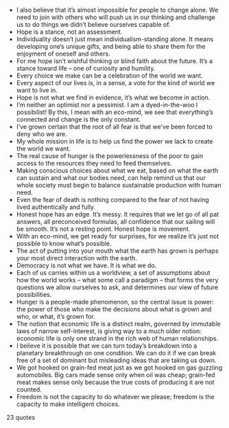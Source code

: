  - I also believe that it’s almost impossible for people to change alone. We need to join with others who will push us in our thinking and challenge us to do things we didn’t believe ourselves capable of.
 - Hope is a stance, not an assessment.
 - Individuality doesn’t just mean individualism-standing alone. It means developing one’s unique gifts, and being able to share them for the enjoyment of oneself and others.
 - For me hope isn’t wishful thinking or blind faith about the future. It’s a stance toward life – one of curiosity and humility.
 - Every choice we make can be a celebration of the world we want.
 - Every aspect of our lives is, in a sense, a vote for the kind of world we want to live in.
 - Hope is not what we find in evidence, it’s what we become in action.
 - I’m neither an optimist nor a pessimist. I am a dyed-in-the-woo l possibilist! By this, I mean with an eco-mind, we see that everything’s connected and change is the only constant.
 - I’ve grown certain that the root of all fear is that we’ve been forced to deny who we are.
 - My whole mission in life is to help us find the power we lack to create the world we want.
 - The real cause of hunger is the powerlessness of the poor to gain access to the resources they need to feed themselves.
 - Making conscious choices about what we eat, based on what the earth can sustain and what our bodies need, can help remind us that our whole society must begin to balance sustainable production with human need.
 - Even the fear of death is nothing compared to the fear of not having lived authentically and fully.
 - Honest hope has an edge. It’s messy. It requires that we let go of all pat answers, all preconceived formulas, all confidence that our sailing will be smooth. It’s not a resting point. Honest hope is movement.
 - With an eco-mind, we get ready for surprises, for we realize it’s just not possible to know what’s possible.
 - The act of putting into your mouth what the earth has grown is perhaps your most direct interaction with the earth.
 - Democracy is not what we have. It is what we do.
 - Each of us carries within us a worldview, a set of assumptions about how the world works – what some call a paradigm – that forms the very questions we allow ourselves to ask, and determines our view of future possibilities.
 - Hunger is a people-made phenomenon, so the central issue is power: the power of those who make the decisions about what is grown and who, or what, it’s grown for.
 - The notion that economic life is a distinct realm, governed by immutable laws of narrow self-interest, is giving way to a much older notion: economic life is only one strand in the rich web of human relationships.
 - I believe it is possible that we can turn today’s breakdown into a planetary breakthrough on one condition. We can do it if we can break free of a set of dominant but misleading ideas that are taking us down.
 - We got hooked on grain-fed meat just as we got hooked on gas guzzling automobiles. Big cars made sense only when oil was cheap; grain-fed meat makes sense only because the true costs of producing it are not counted.
 - Freedom is not the capacity to do whatever we please; freedom is the capacity to make intelligent choices.

23 quotes